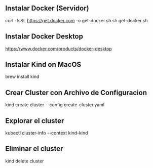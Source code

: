 ## Instalar Docker (Servidor)
curl -fsSL https://get.docker.com -o get-docker.sh
sh get-docker.sh


## Instalar Docker Desktop
https://www.docker.com/products/docker-desktop

## Instalar Kind on MacOS
brew install kind

## Crear Cluster con Archivo de Configuracion
kind create cluster --config create-cluster.yaml

## Explorar el cluster
kubectl cluster-info --context kind-kind

## Eliminar el cluster
 kind delete cluster